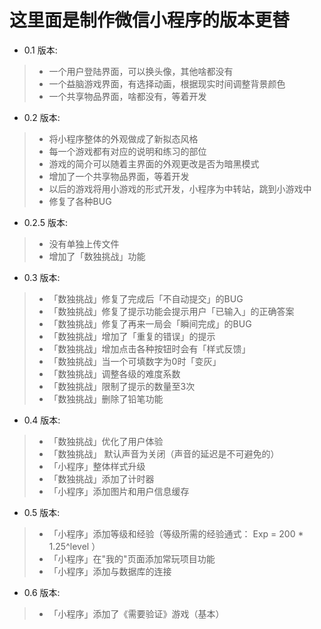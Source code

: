 # 这里面是制作微信小程序的版本更替

* 0.1 版本:
>    - 一个用户登陆界面，可以换头像，其他啥都没有
>    - 一个益脑游戏界面，有选择动画，根据现实时间调整背景颜色
>    - 一个共享物品界面，啥都没有，等着开发

* 0.2 版本:
>    - 将小程序整体的外观做成了新拟态风格
>    - 每一个游戏都有对应的说明和练习的部位
>    - 游戏的简介可以随着主界面的外观更改是否为暗黑模式
>    - 增加了一个共享物品界面，等着开发
>    - 以后的游戏将用小游戏的形式开发，小程序为中转站，跳到小游戏中
>    - 修复了各种BUG

* 0.2.5 版本:
>    - 没有单独上传文件
>    - 增加了「数独挑战」功能

* 0.3 版本:
>    - 「数独挑战」修复了完成后「不自动提交」的BUG
>    - 「数独挑战」修复了提示功能会提示用户「已输入」的正确答案
>    - 「数独挑战」修复了再来一局会「瞬间完成」的BUG
>    - 「数独挑战」增加了「重复的错误」的提示
>    - 「数独挑战」增加点击各种按钮时会有「样式反馈」
>    - 「数独挑战」当一个可填数字为0时「变灰」
>    - 「数独挑战」调整各级的难度系数
>    - 「数独挑战」限制了提示的数量至3次
>    - 「数独挑战」删除了铅笔功能

* 0.4 版本:
>    - 「数独挑战」优化了用户体验
>    - 「数独挑战」 默认声音为关闭（声音的延迟是不可避免的）
>    - 「小程序」整体样式升级
>    - 「数独挑战」添加了计时器
>    - 「小程序」添加图片和用户信息缓存

* 0.5 版本:
>    - 「小程序」添加等级和经验（等级所需的经验通式： Exp = 200  * 1.25^level ）
>    - 「小程序」在"我的"页面添加常玩项目功能
>    - 「小程序」添加与数据库的连接

* 0.6 版本:
>    - 「小程序」添加了《需要验证》游戏（基本）
